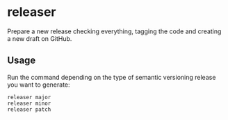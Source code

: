 
# releaser

Prepare a new release checking everything, tagging the code and creating a new draft on GitHub.


## Usage

Run the command depending on the type of semantic versioning release you want to generate:

```shell
releaser major
releaser minor
releaser patch
```
